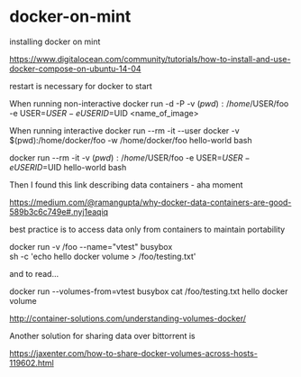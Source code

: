 # docker-on-mint
installing docker on mint

https://www.digitalocean.com/community/tutorials/how-to-install-and-use-docker-compose-on-ubuntu-14-04

restart is necessary for docker to start

When running non-interactive
docker run -d -P -v $(pwd):/home/$USER/foo \
-e USER=$USER  -e USERID=$UID <name_of_image>

When running interactive
docker run --rm -it --user docker -v $(pwd):/home/docker/foo -w /home/docker/foo hello-world bash

docker run --rm -it -v $(pwd):/home/$USER/foo -e USER=$USER  -e USERID=$UID hello-world bash

Then I found this link describing data containers - aha moment

https://medium.com/@ramangupta/why-docker-data-containers-are-good-589b3c6c749e#.nyj1eaqiq

best practice is to access data only from containers to maintain portability

docker run -v /foo --name="vtest" busybox \
  sh -c 'echo hello docker volume > /foo/testing.txt'
  
and to read...

docker run --volumes-from=vtest busybox cat /foo/testing.txt
hello docker volume

http://container-solutions.com/understanding-volumes-docker/

Another solution for sharing data over bittorrent is

https://jaxenter.com/how-to-share-docker-volumes-across-hosts-119602.html


